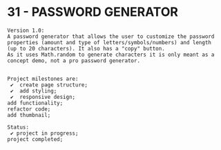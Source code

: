 # 31 - PASSWORD GENERATOR

    Version 1.0:
    A password generator that allows the user to customize the password properties (amount and type of letters/symbols/numbers) and length
    (up to 20 characters). It also has a "copy" button.
    As it uses Math.random to generate characters it is only meant as a concept demo, not a pro password generator.


    Project milestones are:
     ✔  create page structure;
     ✔  add styling;
     ✔  responsive design;
    add functionality;
    refactor code;
    add thumbnail;

    Status:
     ✔ project in progress;
    project completed;
